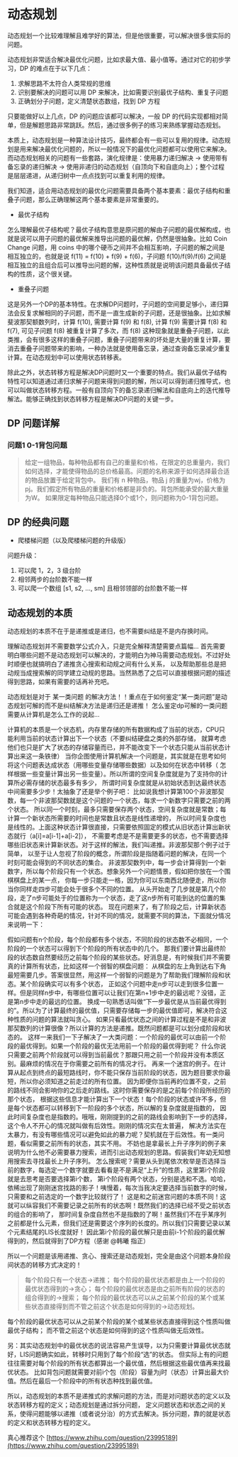 # 动态规划

动态规划一个比较难理解且难学好的算法，但是他很重要，可以解决很多很实际的问题。

动态规划非常适合解决最优化问题，比如求最大值、最小值等。通过对它的初步学习，DP 的难点在于以下几点：

1. 求解思路不太符合人类常规的思维
2. 识别要解决的问题可以用 DP 来解决，比如需要识别最优子结构、重复子问题
3. 正确划分子问题，定义清楚状态数组，找到 DP 方程

只要能做好以上几点，DP 的问题应该都可以解决，一般 DP 的代码实现都相对简单，但是解题思路非常跳跃。然后，通过很多例子的练习来熟练掌握动态规划。



本质上，动态规划是一种算法设计技巧，最终都会有一些可以复用的规律。动态规划是用来解决最优化问题的，所以一般情况下的最优化问题都可以使用它来解决。而动态规划相关的问题有一些套路，演化规律是：使用暴力递归解决 -&gt; 使用带有备忘录的递归解决 -&gt; 使用非递归的动态规划（自顶向下和自底向上）；整个过程是层层递进，从递归树中一点点找到可以重复利用的规律。

我们知道，适合用动态规划的最优化问题需要具备两个基本要素：最优子结构和重叠子问题，那么正确理解这两个基本要素是非常重要的。

* 最优子结构

怎么理解最优子结构呢？最优子结构意思是原问题的解由子问题的最优解构成，也就是说可以用子问题的最优解来推导出问题的最优解，仍然是很抽象。比如 Coin Change 问题，用 coins 中的哪个硬币之间并不会相互影响，子问题的解之间是相互独立的，也就是说 f\(11\) = f\(10\) + f\(9\) + f\(6\)，子问题 f\(10\)/f\(9\)/f\(6\) 之间是相互独立的且组合后可以推导出问题的解，这种性质就是说明该问题具备最优子结构的性质，这个很关键。

* 重叠子问题

这是另外一个DP的基本特性。在求解DP问题时，子问题的空间要足够小，递归算法会反复求解相同的子问题，而不是一直生成新的子问题，还是很抽象。比如求解斐波那契额数列时，计算 f\(10\), 需要计算 f\(9\) 和 f\(8\), 计算 f\(9\) 需要计算 f\(8\) 和 f\(7\), 可见子问题 f\(8\) 被重复计算了多次，而 f\(8\) 这种现象就是重叠子问题，以此类推，会有很多这样的重叠子问题，重叠子问题带来的坏处是大量的重复计算，要消去重叠子问题带来的影响，一种办法就是使用备忘录，通过查询备忘录减少重复计算。在动态规划中可以使用状态转移表。

除此之外，状态转移方程是解决DP问题时又一个重要的特点。我们从最优子结构特性可以知道通过递归求解子问题来得到问题的解，所以可以得到递归推导式，也可以叫做状态转移方程。一般有自顶向下的备忘录递归解法和自底向上的迭代推导解法。能够正确找到状态转移方程是解决DP问题的关键一步。

## DP 问题详解

### 问题1 0-1背包问题

> 给定一组物品，每种物品都有自己的重量和价格，在限定的总重量内，我们如何选择，才能使得物品的总价格最高。问题的名称来源于如何选择最合适的物品放置于给定背包中。 我们有 n 种物品，物品 j 的重量为wj，价格为pj。我们假定所有物品的重量和价格都是非负的。背包所能承受的最大重量为W。 如果限定每种物品只能选择0个或1个，则问题称为0-1背包问题。

## DP 的经典问题

* 爬楼梯问题（以及爬楼梯问题的升级版）

问题升级：

1. 可以爬 1，2，3 级台阶
2. 相邻两步的台阶数不能一样
3. 可以爬一个数组 \[s1, s2, ..., sm\] 且相邻领部的台阶数不能一样

## 动态规划的本质

动态规划的本质不在于是递推或是递归，也不需要纠结是不是内存换时间。

理解动态规划并不需要数学公式介入，只是完全解释清楚需要点篇幅… 首先需要明白哪些问题不是动态规划可以解决的，才能明白为神马需要动态规划。不过好处时顺便也就搞明白了递推贪心搜索和动规之间有什么关系， 以及帮助那些总是把动规当成搜索解的同学建立动规的思路。当然熟悉了之后可以直接根据问题的描述得到思路，如果有需要的话再补充吧。

动态规划是对于 某一类问题 的解决方法！！重点在于如何鉴定“某一类问题”是动态规划可解的而不是纠结解决方法是递归还是递推！ 怎么鉴定dp可解的一类问题需要从计算机是怎么工作的说起…

计算机的本质是一个状态机，内存里存储的所有数据构成了当前的状态，CPU只能利用当前的状态计算出下一个状态（不要纠结硬盘之类的外部存储， 就算考虑他们也只是扩大了状态的存储容量而已，并不能改变下一个状态只能从当前状态计算出来这一条铁律） 当你企图使用计算机解决一个问题是，其实就是在思考如何将这个问题表达成状态（用哪些变量存储哪些数据）以及如何在状态中转移（ 怎样根据一些变量计算出另一些变量）。所以所谓的空间复杂度就是为了支持你的计算所必需存储的状态最多有多少， 所谓时间复杂度就是从初始状态到达最终状态中间需要多少步！太抽象了还是举个例子吧： 比如说我想计算第100个非波那契数，每一个非波那契数就是这个问题的一个状态，每求一个新数字只需要之前的两个状态。 所以同一个时刻，最多只需要保存两个状态，空间复杂度就是常数；每计算一个新状态所需要的时间也是常数且状态是线性递增的， 所以时间复杂度也是线性的。上面这种状态计算很直接，只需要依照固定的模式从旧状态计算出新状态就行（a\[i\]=a\[i-1\]+a\[i-2\]）， 不需要考虑是不是需要更多的状态，也不需要选择哪些旧状态来计算新状态。对于这样的解法，我们叫递推。非波那契那个例子过于简单， 以至于让人忽视了阶段的概念，所谓阶段是指随着问题的解决，在同一个时刻可能会得到的不同状态的集合。 非波那契数列中，每一步会计算得到一个新数字，所以每个阶段只有一个状态。想象另外一个问题情景，假如把你放在一个围棋棋盘上的某一点， 你每一步只能走一格，因为你可以东南西北随便走，所以你当你同样走四步可能会处于很多个不同的位置。 从头开始走了几步就是第几个阶段，走了n步可能处于的位置称为一个状态，走了这n步所有可能到达的位置的集合就是这个阶段下所有可能的状态。 现在问题来了，有了阶段之后，计算新状态可能会遇到各种奇葩的情况，针对不同的情况，就需要不同的算法，下面就分情况来说明一下：

假如问题有n个阶段，每个阶段都有多个状态，不同阶段的状态数不必相同，一个阶段的一个状态可以得到下个阶段的所有状态中的几个。 那我们要计算出最终阶段的状态数自然要经历之前每个阶段的某些状态。好消息是，有时候我们并不需要真的计算所有状态，比如这样一个弱智的棋盘问题： 从棋盘的左上角到达右下角最短需要几步。答案很显然，用这样一个弱智的问题是为了帮助我们理解阶段和状态。某个阶段确实可以有多个状态， 正如这个问题中走n步可以走到很多位置一样。但是同样n步中，有哪些位置可以让我们在第n+1步中走的最远呢？没错，正是第n步中走的最远的位置。 换成一句熟悉话叫做“下一步最优是从当前最优得到的”。所以为了计算最终的最优值，只需要存储每一步的最优值即可，解决符合这种性质的问题的算法就叫贪心。 如果只看最优状态之间的计算过程是不是和非波那契数列的计算很像？所以计算的方法是递推。既然问题都是可以划分成阶段和状态的。 这样一来我们一下子解决了一大类问题：一个阶段的最优可以由前一个阶段的最优得到。如果一个阶段的最优无法用前一个阶段的最优得到呢？ 什么你说只需要之前两个阶段就可以得到当前最优？那跟只用之前一个阶段并没有本质区别。最麻烦的情况在于你需要之前所有的情况才行。 再来一个迷宫的例子。在计算从起点到终点的最短路线时，你不能只保存当前阶段的状态，因为题目要求你最短，所以你必须知道之前走过的所有位置。 因为即便你当前再的位置不变，之前的路线不同会影响你的之后走的路线。这时你需要保存的是之前每个阶段所经历的那个状态， 根据这些信息才能计算出下一个状态！每个阶段的状态或许不多，但是每个状态都可以转移到下一阶段的多个状态，所以解的复杂度就是指数的， 因此时间复杂度也是指数的。哦哦，刚刚提到的之前的路线会影响到下一步的选择，这个令人不开心的情况就叫做有后效性。刚刚的情况实在太普遍， 解决方法实在太暴力，有没有哪些情况可以避免如此的暴力呢？契机就在于后效性。有一类问题，看似需要之前所有的状态，其实不用。 不妨也是拿最长上升子序列的例子来说明为什么他不必需要暴力搜索，进而引出动态规划的思路。假装我们年幼无知想用搜索去寻找最长上升子序列。 怎么搜索呢？需要从头到尾依次枚举是否选择当前的数字，每选定一个数字就要去看看是不是满足“上升”的性质，这里第i个阶段就是去思考是否要选择第i个数， 第i个阶段有两个状态，分别是选和不选。哈哈，依稀出现了刚刚迷宫找路的影子！咦慢着，每次当我决定要选择当前数字的时候，只需要和之前选定的一个数字比较就行了！ 这是和之前迷宫问题的本质不同！这就可以纵容我们不需要记录之前所有的状态啊！既然我们的选择已经不受之前状态的组合的影响了， 那时间复杂度自然也不是指数的了啊！虽然我们不在乎某序列之前都是什么元素，但我们还是需要这个序列的长度的。所以我们只需要记录以某个元素结尾的LIS长度就好！ 因此第i个阶段的最优解只是由前i-1个阶段的最优解得到的，然后就得到了DP方程（感谢 @韩曦 指正）

所以一个问题是该用递推、贪心、搜索还是动态规划，完全是由这个问题本身阶段间状态的转移方式决定的！

> 每个阶段只有一个状态-&gt;递推； 每个阶段的最优状态都是由上一个阶段的最优状态得到的-&gt;贪心； 每个阶段的最优状态是由之前所有阶段的状态的组合得到的-&gt;搜索； 每个阶段的最优状态可以从之前某个阶段的某个或某些状态直接得到而不管之前这个状态是如何得到的-&gt;动态规划。

每个阶段的最优状态可以从之前某个阶段的某个或某些状态直接得到这个性质叫做最优子结构； 而不管之前这个状态是如何得到的这个性质叫做无后效性。

另：其实动态规划中的最优状态的说法容易产生误导，以为只需要计算最优状态就好，LIS问题确实如此，转移时只用到了每个阶段“选”的状态。 但实际上有的问题往往需要对每个阶段的所有状态都算出一个最优值，然后根据这些最优值再来找最优状态。 比如背包问题就需要对前i个包（阶段）容量为j时（状态）计算出最大价值。然后在最后一个阶段中的所有状态种找到最优值。

所以，动态规划的本质不是递推式的求解问题的方法，而是对问题状态的定义以及状态转移方程的定义；动态规划是通过拆分问题， 定义问题状态和状态之间的关系，使得问题能够以递推（或者说分治）的方式去解决。拆分问题，靠的就是状态的定义和状态转移方程的定义。

真心推荐这个 [https://www.zhihu.com/question/23995189](https://www.zhihu.com/question/23995189)

